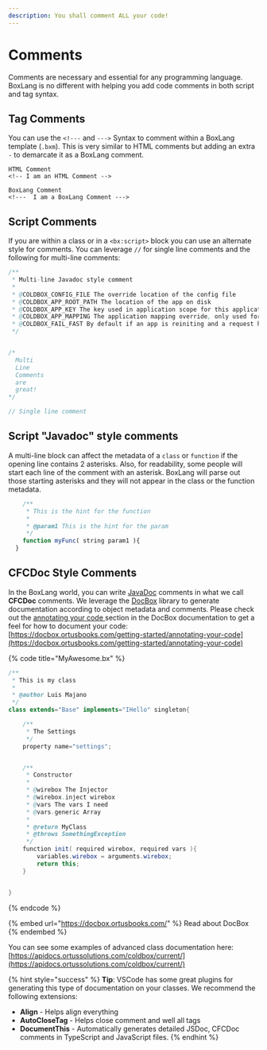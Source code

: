 ```yaml
---
description: You shall comment ALL your code!
---
```


# Comments

Comments are necessary and essential for any programming language. BoxLang is no different with helping you add code comments in both script and tag syntax.

## Tag Comments

You can use the `<!---` and `--->` Syntax to comment within a BoxLang template (`.bxm`). This is very similar to HTML comments but adding an extra `-` to demarcate it as a BoxLang comment.

```markup
HTML Comment
<!-- I am an HTML Comment -->

BoxLang Comment
<!---  I am a BoxLang Comment --->
```

## Script Comments

If you are within a class or in a `<bx:script>` block you can use an alternate style for comments. You can leverage `//` for single line comments and the following for multi-line comments:

```java
/**
 * Multi-line Javadoc style comment
 *
 * @COLDBOX_CONFIG_FILE The override location of the config file
 * @COLDBOX_APP_ROOT_PATH The location of the app on disk
 * @COLDBOX_APP_KEY The key used in application scope for this application
 * @COLDBOX_APP_MAPPING The application mapping override, only used for Flex/SOAP apps, this is auto-calculated
 * @COLDBOX_FAIL_FAST By default if an app is reiniting and a request hits it, we will fail fast with a message. This can be a boolean indicator or a closure.
 */


/*
  Multi
  Line
  Comments
  are
  great!
*/

// Single line comment
```

## Script "Javadoc" style comments

A multi-line block can affect the metadata of a `class` or `function` if the opening line contains 2 asterisks. Also, for readability, some people will start each line of the comment with an asterisk. BoxLang will parse out those starting asterisks and they will not appear in the class or the function metadata.

```javascript
    /**
     * This is the hint for the function
     *
     * @param1 This is the hint for the param
     */
    function myFunc( string param1 ){
  }
```

## CFCDoc Style Comments

In the BoxLang world, you can write [JavaDoc](http://www.oracle.com/technetwork/java/javase/documentation/index-137868.html) comments in what we call **CFCDoc** comments. We leverage the [DocBox](https://github.com/Ortus-Solutions/DocBox) library to generate documentation according to object metadata and comments. Please check out the [annotating your code ](https://docbox.ortusbooks.com/getting-started/annotating-your-code)section in the DocBox documentation to get a feel for how to document your code: [https://docbox.ortusbooks.com/getting-started/annotating-your-code](https://docbox.ortusbooks.com/getting-started/annotating-your-code)

{% code title="MyAwesome.bx" %}
```java
/**
 * This is my class
 *
 * @author Luis Majano
 */
class extends="Base" implements="IHello" singleton{

    /**
     * The Settings
     */
    property name="settings";


    /**
     * Constructor
     *
     * @wirebox The Injector
     * @wirebox.inject wirebox
     * @vars The vars I need
     * @vars.generic Array
     *
     * @return MyClass
     * @throws SomethingException
     */
    function init( required wirebox, required vars ){
        variables.wirebox = arguments.wirebox;
        return this;
    }


}
```
{% endcode %}

{% embed url="https://docbox.ortusbooks.com/" %}
Read about DocBox
{% endembed %}

You can see some examples of advanced class documentation here: [https://apidocs.ortussolutions.com/coldbox/current/](https://apidocs.ortussolutions.com/coldbox/current/)

{% hint style="success" %}
**Tip**: VSCode has some great plugins for generating this type of documentation on your classes. We recommend the following extensions:

* **Align** - Helps align everything
* **AutoCloseTag** - Helps close comment and well all tags
* **DocumentThis** - Automatically generates detailed JSDoc, CFCDoc comments in TypeScript and JavaScript files.
{% endhint %}
